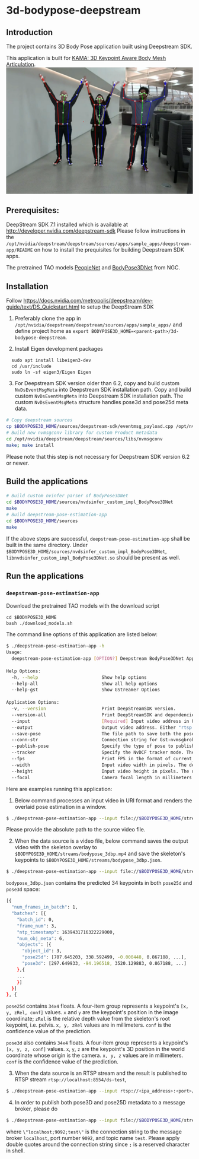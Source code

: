 # 3d-bodypose-deepstream

## Introduction
The project contains 3D Body Pose application built using  Deepstream SDK.

This application is built for [KAMA: 3D Keypoint Aware Body Mesh Articulation](https://arxiv.org/abs/2104.13502).
![sample pose output](./sources/.screenshot.png)
## Prerequisites:
DeepStream SDK 7.1 installed which is available at  http://developer.nvidia.com/deepstream-sdk
Please follow instructions in the `/opt/nvidia/deepstream/deepstream/sources/apps/sample_apps/deepstream-app/README` on how
to install the prequisites for building Deepstream SDK apps.

The pretrained TAO models [PeopleNet](https://catalog.ngc.nvidia.com/orgs/nvidia/teams/tao/models/peoplenet) and [BodyPose3DNet](https://ngc.nvidia.com/models/nvstaging:tao:bodypose3dnet) from NGC.

## Installation
Follow https://docs.nvidia.com/metropolis/deepstream/dev-guide/text/DS_Quickstart.html to setup the DeepStream SDK

1. Preferably clone the app in
  `/opt/nvidia/deepstream/deepstream/sources/apps/sample_apps/`
and define project home as `export BODYPOSE3D_HOME=<parent-path>/3d-bodypose-deepstream`.

2. Install Eigen development packages
```
  sudo apt install libeigen3-dev
  cd /usr/include
  sudo ln -sf eigen3/Eigen Eigen
```

3. For Deepstream SDK version older than 6.2, copy and build custom `NvDsEventMsgMeta` into Deepstream SDK installation path. Copy and build custom `NvDsEventMsgMeta` into Deepstream SDK installation path.
The custom `NvDsEventMsgMeta` structure handles pose3d and pose25d meta data.
```bash
# Copy deepstream sources
cp $BODYPOSE3D_HOME/sources/deepstream-sdk/eventmsg_payload.cpp /opt/nvidia/deepstream/deepstream/sources/libs/nvmsgconv/deepstream_schema
# Build new nvmsgconv library for custom Product metadata
cd /opt/nvidia/deepstream/deepstream/sources/libs/nvmsgconv
make; make install
```
Please note that this step is not necessary for Deepstream SDK version 6.2 or newer.

## Build the applications
```bash
# Build custom nvinfer parser of BodyPose3DNet
cd $BODYPOSE3D_HOME/sources/nvdsinfer_custom_impl_BodyPose3DNet
make
# Build deepstream-pose-estimation-app
cd $BODYPOSE3D_HOME/sources
make
```
If the above steps are successful, `deepstream-pose-estimation-app` shall be built in the same directory. Under `$BODYPOSE3D_HOME/sources/nvdsinfer_custom_impl_BodyPose3DNet`, `libnvdsinfer_custom_impl_BodyPose3DNet.so` should be present as well.

## Run the applications
### `deepstream-pose-estimation-app`
Download the pretrained TAO models with the download script
```
cd $BODYPOSE3D_HOME
bash ./download_models.sh
```

The command line options of this application are listed below:
```bash
$ ./deepstream-pose-estimation-app -h
Usage:
  deepstream-pose-estimation-app [OPTION?] Deepstream BodyPose3DNet App

Help Options:
  -h, --help                        Show help options
  --help-all                        Show all help options
  --help-gst                        Show GStreamer Options

Application Options:
  -v, --version                     Print DeepStreamSDK version.
  --version-all                     Print DeepStreamSDK and dependencies version.
  --input                           [Required] Input video address in URI format by starting with "rtsp://" or "file://".
  --output                          Output video address. Either "rtsp://" or a file path is acceptable. If the value is "rtsp://", then the result video is published at "rtsp://localhost:8554/ds-test".
  --save-pose                       The file path to save both the pose25d and the recovered pose3d in JSON format.
  --conn-str                        Connection string for Gst-nvmsgbroker, e.g. <ip address>;<port>;<topic>.
  --publish-pose                    Specify the type of pose to publish. Acceptable value is either "pose3d" or "pose25d". If not specified, both "pose3d" and "pose25d" are published to the message broker.
  --tracker                         Specify the NvDCF tracker mode. The acceptable value is either "accuracy" or "perf". The default value is "accuracy".
  --fps                             Print FPS in the format of current_fps (averaged_fps).
  --width                           Input video width in pixels. The default value is 1280.
  --height                          Input video height in pixels. The default value is 720.
  --focal                           Camera focal length in millimeters. The default value is 800.79041.
```

Here are examples running this application:
1. Below command processes an input video in URI format and renders the overlaid pose estimation in a window.
```bash
$ ./deepstream-pose-estimation-app --input file://$BODYPOSE3D_HOME/streams/bodypose.mp4
```
Please provide the absolute path to the source video file.

2. When the data source is a video file, below command saves the output video with the skeleton overlay to `$BODYPOSE3D_HOME/streams/bodypose_3dbp.mp4` and save the skeleton's keypoints to `$BODYPOSE3D_HOME/streams/bodypose_3dbp.json`.
```bash
$ ./deepstream-pose-estimation-app --input file://$BODYPOSE3D_HOME/streams/bodypose.mp4 --output $BODYPOSE3D_HOME/streams/bodypose_3dbp.mp4 --focal 800.0 --width 1280 --height 720 --fps --save-pose $BODYPOSE3D_HOME/streams/bodypose_3dbp.json
```
`bodypose_3dbp.json` contains the predicted 34 keypoints in both `pose25d` and `pose3d` space:
```bash
[{
  "num_frames_in_batch": 1,
  "batches": [{
    "batch_id": 0,
    "frame_num": 3,
    "ntp_timestamp": 1639431716322229000,
    "num_obj_meta": 6,
    "objects": [{
      "object_id": 3,
      "pose25d": [707.645203, 338.592499, -0.000448, 0.867188, ...],
      "pose3d": [297.649933, -94.196518, 3520.129883, 0.867188, ...]
    },{
    ...
    }]
  }]
}, {
```
`pose25d` contains `34x4` floats. A four-item group represents a keypoint's `[x, y, zRel, conf]`
values. `x` and `y` are the keypoint's position in the image coordinate; `zRel` is the relative
depth value from the skeleton's root keypoint, i.e. pelvis. `x, y, zRel` values are in millimeters.
`conf` is the confidence value of the prediction.

`pose3d` also contains `34x4` floats. A four-item group represents a keypoint's `[x, y, z, conf]`
values. `x`, `y`, `z` are the keypoint's 3D position in the world coordinate whose origin is the
camera. `x, y, z` values are in millimeters. `conf` is the confidence value of the prediction.

3. When the data source is an RTSP stream and the result is published to RTSP stream `rtsp://localhost:8554/ds-test`,
```bash
$ ./deepstream-pose-estimation-app --input rtsp://<ipa_address>:<port>/<topic> --output rtsp://
```

4. In order to publish both pose3D and pose25D metadata to a message broker, please do
```bash
$ ./deepstream-pose-estimation-app --input file://$BODYPOSE3D_HOME/streams/bodypose.mp4 --conn-str "localhost;9092;test"
```
where `\"localhost;9092;test\"` is the connection string to the message broker `localhost`, port number `9092`, and topic name `test`. Please apply double quotes around the connection string since `;` is a reserved character in shell.
